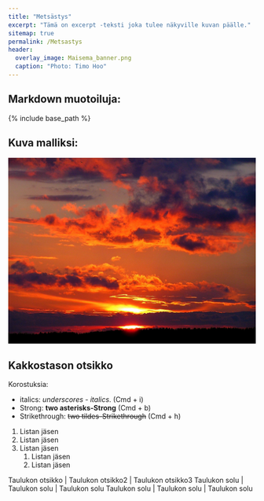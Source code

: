 ```yaml
---
title: "Metsästys"
excerpt: "Tämä on excerpt -teksti joka tulee näkyville kuvan päälle."
sitemap: true
permalink: /Metsastys
header:
  overlay_image: Maisema_banner.png
  caption: "Photo: Timo Hoo"
---
```

## Markdown muotoiluja:
{% include base_path %}

## Kuva malliksi:
![image](images/sunset-288531_1280.jpg)

## Kakkostason otsikko

Korostuksia:

 * italics: _underscores - italics_. (Cmd + i)
 * Strong: **two asterisks-Strong** (Cmd + b)
 * Strikethrough: ~~two tildes-Strikethrough~~ (Cmd + h)


1. Listan jäsen
2. Listan jäsen
3. Listan jäsen
   1. Listan jäsen
   2. Listan jäsen

Taulukon otsikko | Taulukon otsikko2 | Taulukon otsikko3
Taulukon solu | Taulukon solu | Taulukon solu
Taulukon solu | Taulukon solu | Taulukon solu
